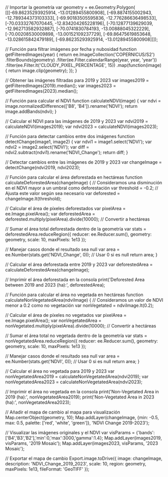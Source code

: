 // Importar la geometría
var geometry = ee.Geometry.Polygon(
  [[[-69.86235293925914, -13.01289455800908],
    [-69.8874155002943, -12.789344373103333],
    [-69.90183505595836, -12.776286636498533],
    [-70.03332767070445, -12.834204265228196],
    [-70.12877139629039, -12.962713582932887],
    [-70.0741830784193, -13.00888045322229],
    [-70.00208530009898, -13.00152109237729],
    [-69.86475619853648, -13.028615842479189],
    [-69.86235293925914, -13.01289455800908]]]);

// Función para filtrar imágenes por fecha y nubosidad
function getFilteredImages(year) {
  return ee.ImageCollection('COPERNICUS/S2')
    .filterBounds(geometry)
    .filter(ee.Filter.calendarRange(year, year, 'year'))
    .filter(ee.Filter.lt('CLOUDY_PIXEL_PERCENTAGE', 15))
    .map(function(image) {
      return image.clip(geometry);
    });
}

// Obtener las imágenes filtradas para 2019 y 2023
var images2019 = getFilteredImages(2019).median();
var images2023 = getFilteredImages(2023).median();

// Función para calcular el NDVI
function calculateNDVI(image) {
  var ndvi = image.normalizedDifference(['B8', 'B4']).rename('NDVI');
  return image.addBands(ndvi);
}

// Calcular el NDVI para las imágenes de 2019 y 2023
var ndvi2019 = calculateNDVI(images2019);
var ndvi2023 = calculateNDVI(images2023);

// Función para detectar cambios entre dos imágenes
function detectChange(image1, image2) {
  var ndvi1 = image1.select('NDVI');
  var ndvi2 = image2.select('NDVI');
  var diff = ndvi2.subtract(ndvi1).rename('NDVI_Change');
  return diff;
}

// Detectar cambios entre las imágenes de 2019 y 2023
var changeImage = detectChange(ndvi2019, ndvi2023);

// Función para calcular el área deforestada en hectáreas
function calculateDeforestedArea(changeImage) {
  // Consideramos una disminución en el NDVI mayor a un umbral como deforestación
  var threshold = -0.2; // Ajusta este valor según sea necesario
  var deforested = changeImage.lt(threshold);
  
  // Calcular el área de píxeles deforestados
  var pixelArea = ee.Image.pixelArea();
  var deforestedArea = deforested.multiply(pixelArea).divide(10000); // Convertir a hectáreas
  
  // Sumar el área total deforestada dentro de la geometría
  var stats = deforestedArea.reduceRegion({
    reducer: ee.Reducer.sum(),
    geometry: geometry,
    scale: 10,
    maxPixels: 1e13
  });

  // Manejar casos donde el resultado sea null
  var area = ee.Number(stats.get('NDVI_Change', 0)); // Usar 0 si es null
  return area;
}

// Calcular el área deforestada entre 2019 y 2023
var deforestedArea = calculateDeforestedArea(changeImage);

// Imprimir el área deforestada en la consola
print('Deforested Area between 2019 and 2023 (ha):', deforestedArea);

// Función para calcular el área no vegetada en hectáreas
function calculateNonVegetatedArea(ndviImage) {
  // Consideramos un valor de NDVI menor a 0.2 como no vegetación
  var nonVegetated = ndviImage.lt(0.2);
  
  // Calcular el área de píxeles no vegetados
  var pixelArea = ee.Image.pixelArea();
  var nonVegetatedArea = nonVegetated.multiply(pixelArea).divide(10000); // Convertir a hectáreas
  
  // Sumar el área total no vegetada dentro de la geometría
  var stats = nonVegetatedArea.reduceRegion({
    reducer: ee.Reducer.sum(),
    geometry: geometry,
    scale: 10,
    maxPixels: 1e13
  });

  // Manejar casos donde el resultado sea null
  var area = ee.Number(stats.get('NDVI', 0)); // Usar 0 si es null
  return area;
}

// Calcular el área no vegetada para 2019 y 2023
var nonVegetatedArea2019 = calculateNonVegetatedArea(ndvi2019);
var nonVegetatedArea2023 = calculateNonVegetatedArea(ndvi2023);

// Imprimir el área no vegetada en la consola
print('Non-Vegetated Area in 2019 (ha):', nonVegetatedArea2019);
print('Non-Vegetated Area in 2023 (ha):', nonVegetatedArea2023);

// Añadir el mapa de cambio al mapa para visualización
Map.centerObject(geometry, 10);
Map.addLayer(changeImage, {min: -0.5, max: 0.5, palette: ['red', 'white', 'green']}, 'NDVI Change 2019-2023');

// Visualizar las imágenes originales y el NDVI
var visParams = {'bands':['B4','B3','B2'],'min':0,'max':3000,'gamma':1.4};
Map.addLayer(images2019, visParams, '2019 Mosaic');
Map.addLayer(images2023, visParams, '2023 Mosaic');

// Exportar el mapa de cambio
Export.image.toDrive({
  image: changeImage,
  description: 'NDVI_Change_2019_2023',
  scale: 10,
  region: geometry,
  maxPixels: 1e13,
  fileFormat: 'GeoTIFF'
});
